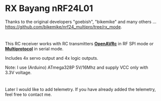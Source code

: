 # RX Bayang nRF24L01
Thanks to the original developers "goebish", "bikemike" and many others ... https://github.com/bikemike/nrf24_multipro/tree/rx_mode.
#
This RC receiver works with RC transmitters [**OpenAVRc**](https://github.com/Ingwie/OpenAVRc_Dev) in RF SPI mode or [**Multiprotocol**](https://github.com/pascallanger/DIY-Multiprotocol-TX-Module) in serial mode.

Includes 4x servo output and 4x logic outputs.

Note: I use (Arduino) ATmega328P 5V/16Mhz and supply VCC only with 3.3V voltage.
#
Later I would like to add telemetry.
If you have already added the telemetry, feel free to contact me.
